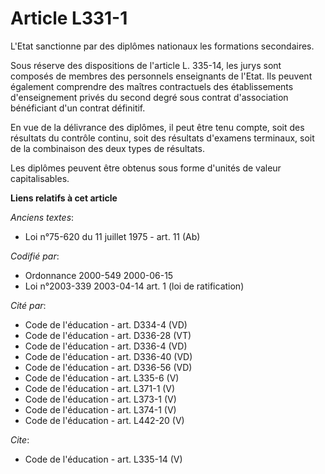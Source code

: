 # Article L331-1

L'Etat sanctionne par des diplômes nationaux les formations secondaires.

Sous réserve des dispositions de l'article L. 335-14, les jurys sont composés de membres des personnels enseignants de
l'Etat. Ils peuvent également comprendre des maîtres contractuels des établissements d'enseignement privés du second degré
sous contrat d'association bénéficiant d'un contrat définitif.

En vue de la délivrance des diplômes, il peut être tenu compte, soit des résultats du contrôle continu, soit des résultats
d'examens terminaux, soit de la combinaison des deux types de résultats.

Les diplômes peuvent être obtenus sous forme d'unités de valeur capitalisables.

**Liens relatifs à cet article**

_Anciens textes_:

  - Loi n°75-620 du 11 juillet 1975 - art. 11 (Ab)

_Codifié par_:

  - Ordonnance 2000-549 2000-06-15
  - Loi n°2003-339 2003-04-14 art. 1 (loi de ratification)

_Cité par_:

  - Code de l'éducation - art. D334-4 (VD)
  - Code de l'éducation - art. D336-28 (VT)
  - Code de l'éducation - art. D336-4 (VD)
  - Code de l'éducation - art. D336-40 (VD)
  - Code de l'éducation - art. D336-56 (VD)
  - Code de l'éducation - art. L335-6 (V)
  - Code de l'éducation - art. L371-1 (V)
  - Code de l'éducation - art. L373-1 (V)
  - Code de l'éducation - art. L374-1 (V)
  - Code de l'éducation - art. L442-20 (V)

_Cite_:

  - Code de l'éducation - art. L335-14 (V)
